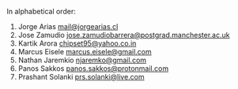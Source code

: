 In alphabetical order:

  1. Jorge Arias <mail@jorgearias.cl>
  2. Jose Zamudio <jose.zamudiobarrera@postgrad.manchester.ac.uk>
  3. Kartik Arora <chipset95@yahoo.co.in>
  4. Marcus Eisele <marcus.eisele@gmail.com>
  5. Nathan Jaremkio <njaremko@gmail.com>
  6. Panos Sakkos <panos.sakkos@protonmail.com>
  7. Prashant Solanki <prs.solanki@live.com>
